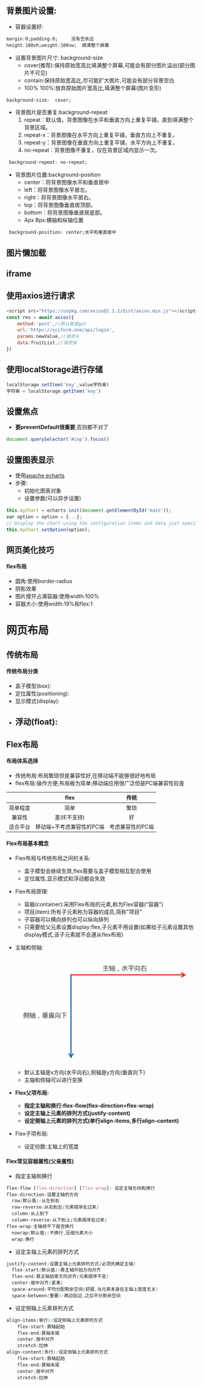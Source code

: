 ## 背景图片设置:

- 容器设置好:

```css
margin:0;padding:0;		没有空余边
height:100vh;weight:100vw;	撑满整个屏幕
```

- 设置背景图片尺寸: background-size
  - cover(推荐):保持原始宽高比填满整个屏幕,可能会有部分图片溢出(部分图片不可见)
  - contain:保持原始宽高比,尽可能扩大图片,可能会有部分背景空白
  - 100% 100%:放弃原始图片宽高比,填满整个屏幕(图片变形)

```css
background-size:  cover;
```

- 背景图片是否重复:background-repeat
  1. repeat：默认值，背景图像在水平和垂直方向上重复平铺，直到填满整个背景区域。
  2. repeat-x：背景图像在水平方向上重复平铺，垂直方向上不重复。
  3. repeat-y：背景图像在垂直方向上重复平铺，水平方向上不重复。
  4. no-repeat：背景图像不重复，仅在背景区域内显示一次。

```css
 background-repeat: no-repeat;
```

- 背景图片位置:background-position
  - center：将背景图像水平和垂直居中
  - left：将背景图像水平居左。
  - right：将背景图像水平居右。
  - top：将背景图像垂直居顶部。
  - bottom：将背景图像垂直居底部。
  - Apx Bpx:横轴和纵轴位置 

```css
 background-position: center;水平和垂直居中
```





## 图片懒加载



## iframe



## 使用axios进行请求

```javascript
<script src="https://unpkg.com/axios@1.1.2/dist/axios.min.js"></script>
const res = await axios({
    method:'post',//默认就是get
    url:'https://sciform.one/api/login',
    params:newValue,//请求头
    data:fruitList,//请求体
})
```

## 使用localStorage进行存储

```javascript
localStorage.setItem('key',value字符串)
字符串 = localStorage.getItem('key')
```

## 设置焦点

- **要preventDefault很重要**,否则都不对了

```javascript
document.querySelector('#inp').focus()
```

## 设置图表显示

- 使用[apache echarts](https://echarts.apache.org/examples/en/index.html)
- 步骤:
  - 初始化图表对象
  - 设置参数(可以异步设置)

```javascript
this.myChart = echarts.init(document.getElementById('main'));
var option = option = {...};
// Display the chart using the configuration items and data just specified.
this.myChart.setOption(option);
```

## 网页美化技巧

#### flex布局

- 圆角:使用border-radius
- 阴影效果
- 图片撑开占满容器:使用width:100%
- 容器大小:使用width:19%和flex:1





# 网页布局

## 传统布局

#### 传统布局分类

- 盒子模型(box):
- 定位属性(positioning):
- 显示模式(display):
- 浮动(float):
  - 

## Flex布局

#### 布局体系选择

- 传统布局:布局繁琐但是兼容性好,在移动端不能够很好地布局
- flex布局:操作方便,布局极为简单;移动端应用很广泛但是PC端兼容性较差

|          |         **flex**          |     **传统**     |
| :------: | :-----------------------: | :--------------: |
| 简单程度 |           简单            |       繁琐       |
|  兼容性  |       差(IE不支持)        |        好        |
| 适合平台 | 移动端+不考虑兼容性的PC端 | 考虑兼容性的PC端 |

#### Flex布局基本概念

- Flex布局与传统布局之间的关系:
  - 盒子模型会继续生效,flex需要与盒子模型相互配合使用
  - 定位属性,显示模式和浮动都会失效

- Flex布局原理:

  - 容器(container):采用Flex布局的元素,称为Flex容器("容器")
  - 项目(item):所有子元素称为容器的成员,简称"项目"
  - 子容器可以横向排列也可以纵向排列
  - 只需要给父元素设置display:flex,子元素不用设置(如果给子元素设置其他display模式,该子元素就不会遵从flex布局)

- 主轴和侧轴:

  ![2024-02-15-175954](..\others\markdown\2024-02-15-175954.png)

  - 默认主轴是x方向(水平向右),侧轴是y方向(垂直向下)
  - 主轴和侧轴可以进行变换
  
- **Flex父项布局:**

  - **指定主轴和换行:flex-flow(flex-direction+flex-wrap)**
  - **设定主轴上元素的排列方式(justify-content)**
  - **设定侧轴上元素的排列方式(单行align-items,多行align-content)**

- Flex子项布局:

  - 设定份数:主轴上的宽度

#### Flex常见容器属性(父亲属性)

- 指定主轴和换行

```css
flex-flow [flex-direction] [flex-wrap]: 设定主轴方向和换行
flex-direction:设置主轴的方向
  row(默认值):从左到右
  row-reverse:从右到左(元素顺序反过来)
  column:从上到下
  column-reverse:从下到上(元素顺序反过来)
flex-wrap:主轴排不下是否换行
  nowrap(默认值):不换行,压缩元素大小
  wrap:换行
```

- 设定主轴上元素的排列方式

```css
justify-content:设置主轴上元素排列方式(必须先确定主轴)
  flex-start(默认值):靠主轴开始方向对齐
  flex-end:靠主轴结束方向对齐(元素顺序不变)
  center:居中对齐(紧凑)
  space-around:平均分配剩余空间(舒展,与元素本身在主轴上宽度无关)
  space-between(重要):两边贴边,之后平分剩余空间
```

- 设定侧轴上元素排列方式

```css
align-items(单行):设定侧轴上元素排列方式
	flex-start:靠轴起始
	flex-end:靠轴末尾
	center:居中对齐
	stretch:拉伸
align-content(多行):设定侧轴上元素排列方式
	flex-start:靠轴起始
	flex-end:靠轴末尾
	center:居中对齐
	stretch:拉伸
```

#### 
